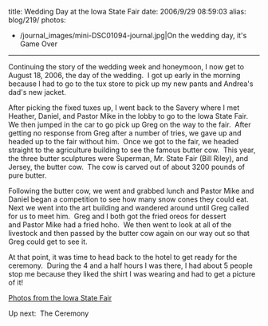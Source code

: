 title: Wedding Day at the Iowa State Fair
date: 2006/9/29 08:59:03
alias: blog/219/
photos:
- /journal_images/mini-DSC01094-journal.jpg|On the wedding day, it's Game Over
---
Continuing the story of the wedding week and honeymoon, I now get to August 18, 2006, the day of the wedding.  I got up early in the morning because I had to go to the tux store to pick up my new pants and Andrea's dad's new jacket. 

After picking the fixed tuxes up, I went back to the Savery where I met Heather, Daniel, and Pastor Mike in the lobby to go to the Iowa State Fair.  We then jumped in the car to go pick up Greg on the way to the fair.  After getting no response from Greg after a number of tries, we gave up and headed up to the fair without him.  Once we got to the fair, we headed straight to the agriculture building to see the famous butter cow.  This year, the three butter sculptures were Superman, Mr. State Fair (Bill Riley), and Jersey, the butter cow.  The cow is carved out of about 3200 pounds of pure butter. 

Following the butter cow, we went and grabbed lunch and Pastor Mike and Daniel began a competition to see how many snow cones they could eat.  Next we went into the art building and wandered around until Greg called for us to meet him.  Greg and I both got the fried oreos for dessert and Pastor Mike had a fried hoho.  We then went to look at all of the livestock and then passed by the butter cow again on our way out so that Greg could get to see it. 

At that point, it was time to head back to the hotel to get ready for the ceremony.  During the 4 and a half hours I was there, I had about 5 people stop me because they liked the shirt I was wearing and had to get a picture of it!

[Photos from the Iowa State Fair](PhotoAlbum.aspx?ID=WEDDING-STATEFAIR)

Up next:  The Ceremony